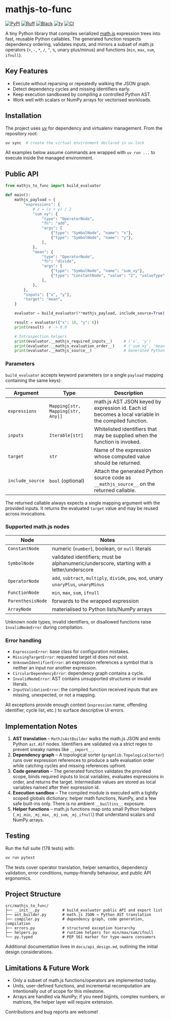 # mathjs-to-func

[![PyPI](https://img.shields.io/pypi/v/mathjs-to-func.svg)](https://pypi.org/project/mathjs-to-func/)
[![Ruff](https://img.shields.io/endpoint?url=https://raw.githubusercontent.com/astral-sh/ruff/main/assets/badge/v2.json)](https://github.com/astral-sh/ruff)
[![Black](https://img.shields.io/badge/code%20style-black-000000.svg)](https://github.com/ambv/black)
[![ty](https://img.shields.io/endpoint?url=https://raw.githubusercontent.com/astral-sh/ty/main/assets/badge/v0.json)](https://github.com/astral-sh/ty)
[![CI](https://github.com/hbmartin/mathjs-to-func/actions/workflows/ci.yml/badge.svg)](https://github.com/hbmartin/mathjs-to-func/actions/workflows/ci.yml)


A tiny Python library that compiles serialized [math.js](https://mathjs.org/) expression trees into fast, reusable Python callables. The generated function respects dependency ordering, validates inputs, and mirrors a subset of math.js operators (`+`, `-`, `*`, `/`, `^`, `%`, unary plus/minus) and functions (`min`, `max`, `sum`, `ifnull`).

## Key Features
- Execute without reparsing or repeatedly walking the JSON graph.
- Detect dependency cycles and missing identifiers early.
- Keep execution sandboxed by compiling a controlled Python AST.
- Work well with scalars or NumPy arrays for vectorised workloads.

## Installation

The project uses [uv](https://github.com/astral-sh/uv) for dependency and virtualenv management. From the repository root:

```bash
uv sync  # create the virtual environment declared in uv.lock
```

All examples below assume commands are wrapped with `uv run ...` to execute inside the managed environment.

## Public API

```python
from mathjs_to_func import build_evaluator

def main():
    mathjs_payload = {
        "expressions": {
            # z = (x + y) / 2
            "sum_xy": {
                "type": "OperatorNode",
                "fn": "add",
                "args": [
                    {"type": "SymbolNode", "name": "x"},
                    {"type": "SymbolNode", "name": "y"},
                ],
            },
            "mean": {
                "type": "OperatorNode",
                "fn": "divide",
                "args": [
                    {"type": "SymbolNode", "name": "sum_xy"},
                    {"type": "ConstantNode", "value": "2", "valueType": "number"},
                ],
            },
        },
        "inputs": ["x", "y"],
        "target": "mean",
    }

    evaluator = build_evaluator(**mathjs_payload, include_source=True)

    result = evaluator({"x": 10, "y": 6})
    print(result)  # -> 8.0

    # Introspection helpers
    print(evaluator.__mathjs_required_inputs__)     # ('x', 'y')
    print(evaluator.__mathjs_evaluation_order__)    # ('sum_xy', 'mean')
    print(evaluator.__mathjs_source__)              # Generated Python source
```

### Parameters

`build_evaluator` accepts keyword parameters (or a single `payload` mapping containing the same keys):

| Argument      | Type                               | Description |
|---------------|------------------------------------|-------------|
| `expressions` | `Mapping[str, Mapping[str, Any]]`   | math.js AST JSON keyed by expression id. Each id becomes a local variable in the compiled function. |
| `inputs`      | `Iterable[str]`                     | Whitelisted identifiers that may be supplied when the function is invoked. |
| `target`      | `str`                               | Name of the expression whose computed value should be returned. |
| `include_source` | `bool` (optional)                 | Attach the generated Python source code as `__mathjs_source__` on the returned callable. |

The returned callable always expects a single mapping argument with the provided inputs. It returns the evaluated `target` value and may be reused across invocations.

### Supported math.js nodes

| Node                     | Notes |
|-------------------------|-------|
| `ConstantNode`          | numeric (`number`), boolean, or `null` literals |
| `SymbolNode`            | validated identifiers; must be alphanumeric/underscore, starting with a letter/underscore |
| `OperatorNode`          | `add`, `subtract`, `multiply`, `divide`, `pow`, `mod`, unary `unaryPlus`, `unaryMinus` |
| `FunctionNode`          | `min`, `max`, `sum`, `ifnull` |
| `ParenthesisNode`       | forwards to the wrapped expression |
| `ArrayNode`             | materialised to Python lists/NumPy arrays |

Unknown node types, invalid identifiers, or disallowed functions raise `InvalidNodeError` during compilation.

### Error handling

- `ExpressionError`: base class for configuration mistakes.
- `MissingTargetError`: requested target id does not exist.
- `UnknownIdentifierError`: an expression references a symbol that is neither an input nor another expression.
- `CircularDependencyError`: dependency graph contains a cycle.
- `InvalidNodeError`: AST contains unsupported structures or invalid literals.
- `InputValidationError`: the compiled function received inputs that are missing, unexpected, or not a mapping.

All exceptions provide enough context (`expression` name, offending identifier, cycle list, etc.) to surface descriptive UI errors.

## Implementation Notes

1. **AST translation** – `MathJsAstBuilder` walks the math.js JSON and emits Python `ast.AST` nodes. Identifiers are validated via a strict regex to prevent sneaky names like `__import__`.
2. **Dependency graph** – A topological sorter (`graphlib.TopologicalSorter`) runs over expression references to produce a safe evaluation order while catching cycles and missing references upfront.
3. **Code generation** – The generated function validates the provided scope, binds required inputs to local variables, evaluates expressions in order, and returns the target. Intermediate values are stored as local variables named after their expression id.
4. **Execution sandbox** – The compiled module is executed with a tightly scoped globals dictionary: helper math functions, NumPy, and a few safe built-ins only. There is no ambient `__builtins__` exposure.
5. **Helper functions** – math.js functions map onto small Python helpers (`_mj_min`, `_mj_max`, `_mj_sum`, `_mj_ifnull`) that understand scalars and NumPy arrays.

## Testing

Run the full suite (178 tests) with:

```bash
uv run pytest
```

The tests cover operator translation, helper semantics, dependency validation, error conditions, numpy-friendly behaviour, and public API ergonomics.

## Project Structure

```
src/mathjs_to_func/
├── __init__.py          # build_evaluator public API and export list
├── ast_builder.py       # math.js JSON → Python AST translation
├── compiler.py          # dependency graph, code generation, compilation
├── errors.py            # structured exception hierarchy
├── helpers.py           # runtime helpers for min/max/sum/ifnull
└── py.typed             # PEP 561 marker for type-aware consumers
```

Additional documentation lives in `docs/api_design.md`, outlining the initial design considerations.

## Limitations & Future Work

- Only a subset of math.js functions/operators are implemented today.
- Units, user-defined functions, and incremental recomputation are intentionally out of scope for this milestone.
- Arrays are handled via NumPy; if you need bigints, complex numbers, or matrices, the helper layer will require extension.

Contributions and bug reports are welcome!
